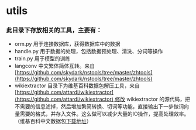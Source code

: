 # utils

### 此目录下存放相关的工具，主要有：

+ orm.py 用于连接数据库，获得数据库中的数据
+ handle.py 用于数据的处理，包括数据预处理、清洗、分词等操作
+ train.py 用于模型的训练
+ langconv 中文繁体简体互转。来自[https://github.com/skydark/nstools/tree/master/zhtools](https://github.com/skydark/nstools/tree/master/zhtools)
+ wikiextractor 目录下为维基百科数据包解压工具，来自 [https://github.com/attardi/wikiextractor](https://github.com/attardi/wikiextractor),修改 wikiextractor 的源代码，把不需要的信息滤掉，然后增加繁简转换、切词等功能，直接输出下一步做词向量需要的格式，并存入文件。这么做可以减少大量的IO操作，提高处理效率。（维基百科中文数据包[下载地址](https://dumps.wikimedia.org/zhwiki/)）